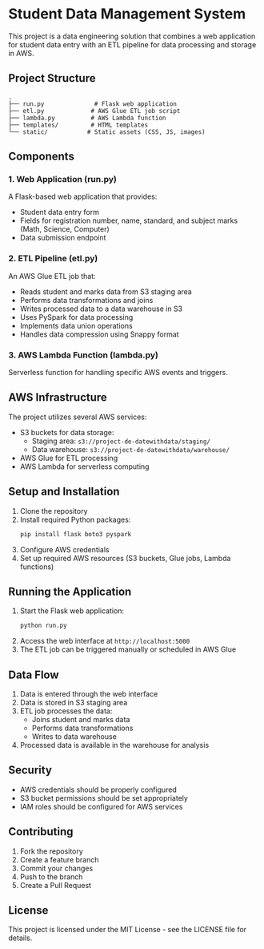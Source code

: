 # Student Data Management System

This project is a data engineering solution that combines a web application for student data entry with an ETL pipeline for data processing and storage in AWS.

## Project Structure

```
.
├── run.py              # Flask web application
├── etl.py             # AWS Glue ETL job script
├── lambda.py          # AWS Lambda function
├── templates/         # HTML templates
└── static/           # Static assets (CSS, JS, images)
```

## Components

### 1. Web Application (run.py)
A Flask-based web application that provides:
- Student data entry form
- Fields for registration number, name, standard, and subject marks (Math, Science, Computer)
- Data submission endpoint

### 2. ETL Pipeline (etl.py)
An AWS Glue ETL job that:
- Reads student and marks data from S3 staging area
- Performs data transformations and joins
- Writes processed data to a data warehouse in S3
- Uses PySpark for data processing
- Implements data union operations
- Handles data compression using Snappy format

### 3. AWS Lambda Function (lambda.py)
Serverless function for handling specific AWS events and triggers.

## AWS Infrastructure

The project utilizes several AWS services:
- S3 buckets for data storage:
  - Staging area: `s3://project-de-datewithdata/staging/`
  - Data warehouse: `s3://project-de-datewithdata/warehouse/`
- AWS Glue for ETL processing
- AWS Lambda for serverless computing

## Setup and Installation

1. Clone the repository
2. Install required Python packages:
   ```bash
   pip install flask boto3 pyspark
   ```
3. Configure AWS credentials
4. Set up required AWS resources (S3 buckets, Glue jobs, Lambda functions)

## Running the Application

1. Start the Flask web application:
   ```bash
   python run.py
   ```
2. Access the web interface at `http://localhost:5000`
3. The ETL job can be triggered manually or scheduled in AWS Glue

## Data Flow

1. Data is entered through the web interface
2. Data is stored in S3 staging area
3. ETL job processes the data:
   - Joins student and marks data
   - Performs data transformations
   - Writes to data warehouse
4. Processed data is available in the warehouse for analysis

## Security

- AWS credentials should be properly configured
- S3 bucket permissions should be set appropriately
- IAM roles should be configured for AWS services

## Contributing

1. Fork the repository
2. Create a feature branch
3. Commit your changes
4. Push to the branch
5. Create a Pull Request

## License

This project is licensed under the MIT License - see the LICENSE file for details. 